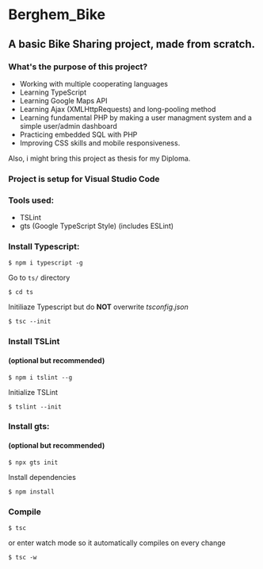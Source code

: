 # Berghem_Bike

## A basic Bike Sharing project, made from scratch.

### What's the purpose of this project?

- Working with multiple cooperating languages 
- Learning TypeScript 
- Learning Google Maps API
- Learning Ajax (XMLHttpRequests) and long-pooling method
- Learning fundamental PHP by making a user managment system and a simple user/admin dashboard
- Practicing embedded SQL with PHP
- Improving CSS skills and mobile responsiveness.
  
Also, i might bring this project as thesis for my Diploma.


### Project is setup for Visual Studio Code

### Tools used:

- TSLint
- gts (Google TypeScript Style) (includes ESLint)

### Install Typescript:

```shell
$ npm i typescript -g
```

Go to ```ts/``` directory
```shell
$ cd ts
```

Initiliaze Typescript
but do **NOT** overwrite
*tsconfig.json*
```shell
$ tsc --init
```

### Install TSLint 
#### (optional but recommended)

```shell
$ npm i tslint --g
```

Initialize TSLint
```shell
$ tslint --init
```

### Install gts:
#### (optional but recommended)

```shell
$ npx gts init
```

Install dependencies
```shell
$ npm install
```

### Compile

```shell
$ tsc
```

or enter watch mode so it automatically compiles on every change

```shell
$ tsc -w
```
